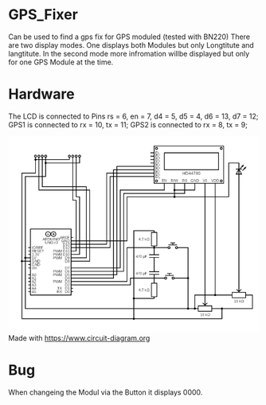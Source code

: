 # GPS_Fixer
Can be used to find a gps fix for GPS moduled (tested with BN220)
There are two display modes. One displays both Modules but only Longtitute and langtitute. In the second mode more infromation willbe displayed but only for one GPS Module at the time.

# Hardware
The LCD is connected to Pins rs = 6, en = 7, d4 = 5, d5 = 4, d6 = 13, d7 = 12;
GPS1 is connected to rx = 10, tx = 11;
GPS2 is connected to rx = 8, tx = 9;

![Circuit image](https://raw.githubusercontent.com/SiggiSigmann/GPS_Fixer/main/img/circuit.png)
Made with https://www.circuit-diagram.org

# Bug
When changeing the Modul via the Button it displays 0000.